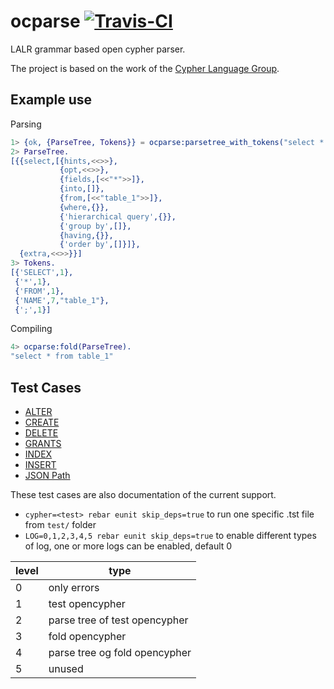 ocparse <a href="https://magnum.travis-ci.com/k2informatics/sqlparse"><img src="https://travis-ci.org/K2InformaticsGmbH/sqlparse.svg" alt="Travis-CI"></a>
=======

LALR grammar based open cypher parser.

The project is based on the work of the [Cypher Language Group](https://github.com/opencypher/openCypher).

Example use
-----------
Parsing
````erlang
1> {ok, {ParseTree, Tokens}} = ocparse:parsetree_with_tokens("select * from table_1").
2> ParseTree.
[{{select,[{hints,<<>>},
           {opt,<<>>},
           {fields,[<<"*">>]},
           {into,[]},
           {from,[<<"table_1">>]},
           {where,{}},
           {'hierarchical query',{}},
           {'group by',[]},
           {having,{}},
           {'order by',[]}]},
  {extra,<<>>}}]
3> Tokens.
[{'SELECT',1},
 {'*',1},
 {'FROM',1},
 {'NAME',7,"table_1"},
 {';',1}]
````
Compiling
````erlang
4> ocparse:fold(ParseTree).
"select * from table_1"
````

Test Cases
---
* [ALTER](https://github.com/K2InformaticsGmbH/ocparse/blob/master/test/alter.tst)
* [CREATE](https://github.com/K2InformaticsGmbH/ocparse/blob/master/test/create.tst)
* [DELETE](https://github.com/K2InformaticsGmbH/ocparse/blob/master/test/delete.tst)
* [GRANTS](https://github.com/K2InformaticsGmbH/ocparse/blob/master/test/grants.tst)
* [INDEX](https://github.com/K2InformaticsGmbH/ocparse/blob/master/test/index.tst)
* [INSERT](https://github.com/K2InformaticsGmbH/ocparse/blob/master/test/insert.tst)
* [JSON Path](https://github.com/K2InformaticsGmbH/ocparse/blob/master/test/jsonpath.tst)

These test cases are also documentation of the current support.

* `cypher=<test> rebar eunit skip_deps=true` to run one specific <test>.tst file  from `test/` folder
* `LOG=0,1,2,3,4,5 rebar eunit skip_deps=true` to enable different types of log, one or more logs can be enabled, default 0

level|type
---|---
0|only errors
1|test opencypher
2|parse tree of test opencypher
3|fold opencypher
4|parse tree og fold opencypher
5|unused
